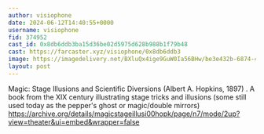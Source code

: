 ```yaml
---
author: visiophone
date: 2024-06-12T14:40:55+0000
username: visiophone
fid: 374952
cast_id: 0x8db6ddb3ba15d36be02d5975d628b988b1f79b48
cast: https://farcaster.xyz/visiophone/0x8db6ddb3
image: https://imagedelivery.net/BXluQx4ige9GuW0Ia56BHw/be3e432b-6874-4252-90c3-8480dd5ef900/original
layout: post
---
```


Magic: Stage Illusions and Scientific Diversions (Albert A. Hopkins, 1897)
.
A book from the XIX century illustrating stage tricks and illusions (some still used today as the pepper's ghost or magic/double mirrors)
https://archive.org/details/magicstageillusi00hopk/page/n7/mode/2up?view=theater&ui=embed&wrapper=false

<img src='https://imagedelivery.net/BXluQx4ige9GuW0Ia56BHw/be3e432b-6874-4252-90c3-8480dd5ef900/original' alt='' referrerpolicy='no-referrer'/>
<img src='https://imagedelivery.net/BXluQx4ige9GuW0Ia56BHw/0f2c34a3-e1c3-403f-34b4-1d0ccbac5000/original' alt='' referrerpolicy='no-referrer'/>
